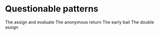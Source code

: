 Questionable patterns
=====================
The assign and evaluate
The anonymous return
The early bail
The double assign
